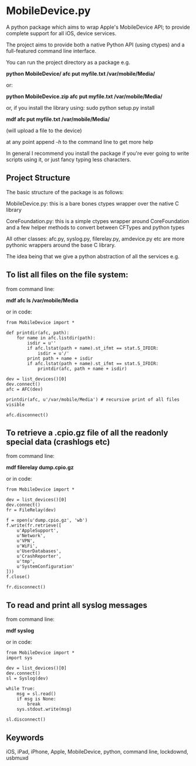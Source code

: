 MobileDevice.py
===============

A python package which aims to wrap Apple's MobileDevice API; to provide 
complete support for all iOS, device services.

The project aims to provide both a native Python API (using ctypes) and a 
full-featured command line interface.

You can run the project directory as a package e.g.

**python MobileDevice/ afc put myfile.txt /var/mobile/Media/**

or:

**python MobileDevice.zip afc put myfile.txt /var/mobile/Media/**

or, if you install the library using: sudo python setup.py install

**mdf afc put myfile.txt /var/mobile/Media/**

(will upload a file to the device)

at any point append *-h* to the command line to get more help

In general I recommend you install the package if you're ever going to write 
scripts using it, or just fancy typing less characters.


Project Structure
-----------------

The basic structure of the package is as follows:

MobileDevice.py: this is a bare bones ctypes wrapper over the native C library

CoreFoundation.py: this is a simple ctypes wrapper around CoreFoundation and a
few helper methods to convert between CFTypes and python types

All other classes:
afc.py, syslog.py, filerelay.py, amdevice.py etc are more pythonic wrappers
around the base C library.

The idea being that we give a python abstraction of all the services e.g.


To list all files on the file system:
-------------------------------------
from command line:

**mdf afc ls /var/mobile/Media**

or in code:

	from MobileDevice import *

	def printdir(afc, path):
		for name in afc.listdir(path):
			isdir = u''
			if afc.lstat(path + name).st_ifmt == stat.S_IFDIR:
				isdir = u'/'
			print path + name + isdir
			if afc.lstat(path + name).st_ifmt == stat.S_IFDIR:
				printdir(afc, path + name + isdir)
	
	dev = list_devices()[0]
	dev.connect()
	afc = AFC(dev)

	printdir(afc, u'/var/mobile/Media') # recursive print of all files visible

	afc.disconnect()


To retrieve a .cpio.gz file of all the readonly special data (crashlogs etc)
----------------------------------------------------------------------------
from command line:

**mdf filerelay dump.cpio.gz**

or in code:

	from MobileDevice import *

	dev = list_devices()[0]
	dev.connect()
	fr = FileRelay(dev)

	f = open(u'dump.cpio.gz', 'wb')
	f.write(fr.retrieve([
		u'AppleSupport',
		u'Network',
		u'VPN',
		u'WiFi',
		u'UserDatabases',
		u'CrashReporter',
		u'tmp',
		u'SystemConfiguration'
	]))
	f.close()

	fr.disconnect()


To read and print all syslog messages
-------------------------------------
from command line:

**mdf syslog**

or in code:

	from MobileDevice import *
	import sys

	dev = list_devices()[0]
	dev.connect()
	sl = Syslog(dev)

	while True:
		msg = sl.read()
		if msg is None:
			break
		sys.stdout.write(msg)

	sl.disconnect()


Keywords
--------
iOS, iPad, iPhone, Apple, MobileDevice, python, command line, lockdownd, 
usbmuxd
